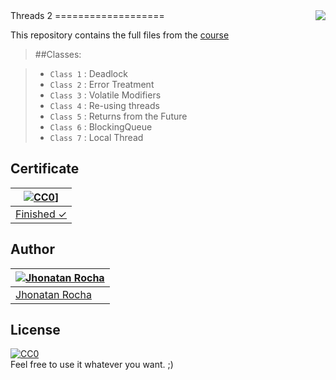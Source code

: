 <img src="http://image.flaticon.com/icons/png/128/10/10603.png" align="right" />
Threads 2
===================

This repository contains the full files from the [course](https://cursos.alura.com.br/course/threads-em-java-parte-2)

> ##Classes:

> - `Class 1` : Deadlock
> - `Class 2` : Error Treatment
> - `Class 3` : Volatile Modifiers
> - `Class 4` : Re-using threads
> - `Class 5` : Returns from the Future
> - `Class 6` : BlockingQueue
> - `Class 7` : Local Thread

## Certificate
[![CC0](http://image.flaticon.com/icons/png/128/230/230357.png)](https://cursos.alura.com.br/certificate/jcristianrocha/threads-em-java-parte-2)] |
---|
[Finished ✓](https://cursos.alura.com.br/certificate/jcristianrocha/threads-em-java-parte-2) |

## Author
[![Jhonatan Rocha](https://media.licdn.com/mpr/mpr/shrinknp_400_400/AAEAAQAAAAAAAAXnAAAAJDJiMGJjYTUyLWU5NzUtNDU4Yi1iYTYxLWU4OGU2MTAwMmQ5OA.jpg)](https://jhonatanrocha.github.io) |
---|
[Jhonatan Rocha](https://jhonatanrocha.github.io) |

## License

[![CC0](http://mirrors.creativecommons.org/presskit/buttons/88x31/svg/cc-zero.svg)](https://creativecommons.org/publicdomain/zero/1.0/)  
Feel free to use it whatever you want. ;)
